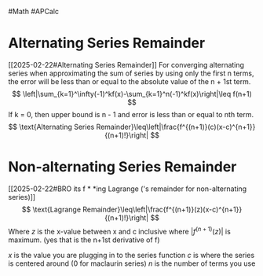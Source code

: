 #Math 
#APCalc 
# Alternating Series Remainder
[[2025-02-22#Alternating Series Remainder]]
For converging alternating series when approximating the sum of series by using only the first n terms, the error will be less than or equal to the absolute value of the n + 1st term. $$
\left|\sum_{k=1}^\infty(-1)^kf(x)-\sum_{k=1}^n(-1)^kf(x)\right|\leq f(n+1)
$$If k = 0, then upper bound is n - 1 and error is less than or equal to nth term.$$
\text{Alternating Series Remainder}\leq\left|\frac{f^{(n+1)}(c)(x-c)^{n+1}}{(n+1)!}\right|
$$
# Non-alternating Series Remainder
[[2025-02-22#BRO its f * *ing Lagrange ('s remainder for non-alternating series)]]$$
\text{Lagrange Remainder}\leq\left|\frac{f^{(n+1)}(z)(x-c)^{n+1}}{(n+1)!}\right|
$$Where $z$ is the x-value between x and c inclusive where $|f^{(n+1)}(z)|$ is maximum.
(yes that is the n+1st derivative of f)

$x$ is the value you are plugging in to the series function
$c$ is where the series is centered around (0 for maclaurin series)
$n$ is the number of terms you use